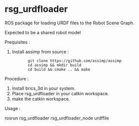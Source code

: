 rsg_urdfloader
==============

ROS package for loading URDF files to the Robot Scene Graph.

Expected to be a shared robot model

Prequisites :

1. Install assimp from source :
          
              git clone https://github.com/assimp/assimp
              cd assimp && mkdir build
              cd build && cmake .. && make



Procedure :

1. Install brics_3d in your system.
2. Place rsg_urdfloader in your catkin workspace.
3. make the catkin workspace.


Usage :

rosrun rsg_urdfloader rsg_urdfloader_node urdffile 
